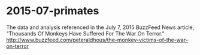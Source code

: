 # 2015-07-primates
The data and analysis referenced in the July 7, 2015 BuzzFeed News article, "Thousands Of Monkeys Have Suffered For The War On Terror." http://www.buzzfeed.com/peteraldhous/the-monkey-victims-of-the-war-on-terror
